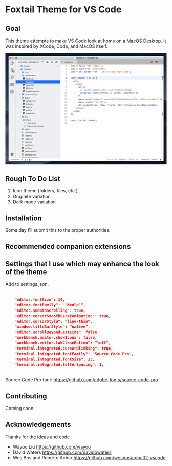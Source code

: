 # Foxtail Theme for VS Code

## Goal

This theme attempts to make VS Code look at home on a MacOS Desktop. It was inspired by XCode, Coda, and MacOS itself.

![Foxtail theme screen shot](https://raw.githubusercontent.com/kmgerich/foxtail-vscode/master/images/foxtail-preview.png)

## Rough To Do List

1. Icon theme (folders, files, etc.)
2. Graphite variation
3. Dark mode variation

## Installation

Some day I'll submit this to the proper authorities.

## Recommended companion extensions


## Settings that I use which may enhance the look of the theme

Add to settings.json.

```json

    "editor.fontSize": 14,
    "editor.fontFamily": "'Menlo'",
    "editor.smoothScrolling": true,
    "editor.cursorSmoothCaretAnimation": true,
    "editor.cursorStyle": "line-thin",
    "window.titleBarStyle": "native",
    "editor.scrollBeyondLastLine": false,
    "workbench.editor.showIcons": false,
    "workbench.editor.tabCloseButton": "left",
    "terminal.integrated.cursorBlinking": true,
    "terminal.integrated.fontFamily": "Source Code Pro",
    "terminal.integrated.fontSize": 13,
    "terminal.integrated.letterSpacing": 1,
    
```

Source Code Pro font: https://github.com/adobe-fonts/source-code-pro

## Contributing

Coming soon.

## Acknowledgements

Thanks for the ideas and code

- Wayou Liu https://github.com/wayou
- David Waters https://github.com/davidbwaters
- Wes Bos and Roberto Achar https://github.com/wesbos/cobalt2-vscode

